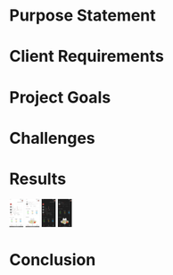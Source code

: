 # Purpose Statement

# Client Requirements

# Project Goals

# Challenges

# Results

<div>
    <img src="./img/homepage_light_1.jpg" width="25" alt="Home Page (Light Theme)">
    <img src="./img/homepage_light_2.jpg" width="25" alt="Home Page (Light Theme)">
    <img src="./img/homepage_dark_1.jpg" width="25" alt="Home Page (Dark Theme)">
    <img src="./img/homepage_dark_2.jpg" width="25" alt="Home Page (Dark Theme)">
</div>

# Conclusion
